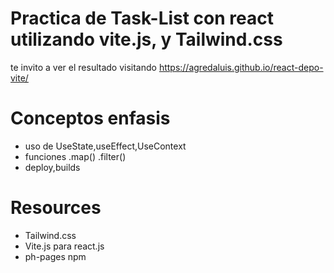 # Practica de Task-List con react utilizando vite.js, y Tailwind.css

te invito a ver el resultado visitando https://agredaluis.github.io/react-depo-vite/


# Conceptos enfasis
* uso de UseState,useEffect,UseContext
* funciones .map() .filter()
* deploy,builds


# Resources
* Tailwind.css
* Vite.js para react.js
* ph-pages npm
